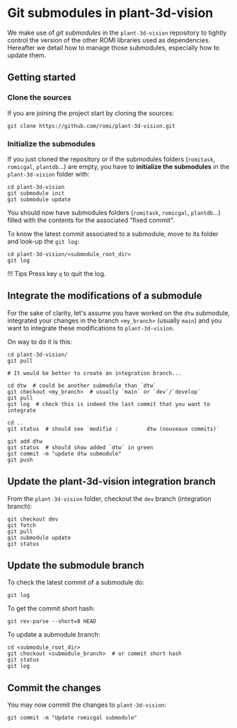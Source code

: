 # Git submodules in plant-3d-vision

We make use of _git submodules_ in the `plant-3d-vision` repository to tightly control the version of the other ROMI libraries used as dependencies.
Hereafter we detail how to manage those submodules, especially how to update them.

## Getting started

### Clone the sources

If you are joining the project start by cloning the sources:

```shell
git clone https://github.com/romi/plant-3d-vision.git
```

### Initialize the submodules
If you just cloned the repository or if the submodules folders (`romitask`, `romicgal`, `plantdb`...) are empty, you have to **initialize the submodules** in the `plant-3d-vision` folder with:

```shell
cd plant-3d-vision
git submodule init
git submodule update
```

You should now have submodules folders (`romitask`, `romicgal`, `plantdb`...) filled with the contents for the associated "fixed commit".

To know the latest commit associated to a submodule, move to its folder and look-up the `git log`:

```shell
cd plant-3d-vision/<submodule_root_dir>
git log
```

!!! Tips
    Press key `q` to quit the log.

## Integrate the modifications of a submodule
For the sake of clarity, let's assume you have worked on the `dtw` submodule, integrated your changes in the branch 
`<my_branch>` (usually `main`) and you want to integrate these modifications to `plant-3d-vision`.

On way to do it is this:
```shell
cd plant-3d-vision/
git pull

# It would be better to create an integration branch...

cd dtw  # could be another submodule than `dtw`
git checkout <my_branch>  # usually `main` or `dev`/`develop`
git pull
git log  # check this is indeed the last commit that you want to integrate

cd ..
git status  # should see `modifié :         dtw (nouveaux commits)`

git add dtw
git status  # should show added `dtw` in green
git commit -m "update dtw submodule"
git push
```


## Update the plant-3d-vision integration branch

From the `plant-3d-vision` folder, checkout the `dev` branch (integration branch):

```shell
git checkout dev
git fetch
git pull
git submodule update
git status
```

## Update the submodule branch

To check the latest commit of a submodule do:

```shell
git log
```

To get the commit short hash:

```shell
git rev-parse --short=8 HEAD
```

To update a submodule branch:

```shell
cd <submodule_root_dir>
git checkout <submodule_branch>  # or commit short hash
git status
git log
```

## Commit the changes

You may now commit the changes to `plant-3d-vision`:

```shell
git commit -m "Update romicgal submodule"
```
